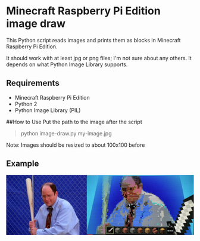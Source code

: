 # Minecraft Raspberry Pi Edition image draw

This Python script reads images and prints them as blocks in Minecraft Raspberry Pi Edition.

It should work with at least jpg or png files; I'm not sure about any others. It depends on what Python Image Library supports.

## Requirements
- Minecraft Raspberry Pi Edition
- Python 2
- Python Image Library (PIL)

##How to Use
Put the path to the image after the script
>python image-draw.py my-image.jpg

Note: Images should be resized to about 100x100 before 

## Example
![example](costanza-image-to-minecraft.jpg)